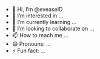 - 👋 Hi, I’m @eveaseID
- 👀 I’m interested in ...
- 🌱 I’m currently learning ...
- 💞️ I’m looking to collaborate on ...
- 📫 How to reach me ...
- 😄 Pronouns: ...
- ⚡ Fun fact: ...

<!---
eveaseID/eveaseID is a ✨ special ✨ repository because its `README.md` (this file) appears on your GitHub profile.
You can click the Preview link to take a look at your changes.
--->

